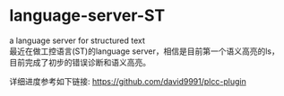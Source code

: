 # language-server-ST
a language server for structured text  
最近在做工控语言(ST)的language server，相信是目前第一个语义高亮的ls，  
目前完成了初步的错误诊断和语义高亮。

详细进度参考如下链接:
https://github.com/david9991/plcc-plugin
